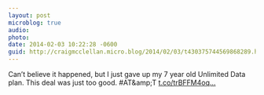 ```yaml
---
layout: post
microblog: true
audio: 
photo: 
date: 2014-02-03 10:22:28 -0600
guid: http://craigmcclellan.micro.blog/2014/02/03/t430375744569868289.html
---
```

Can’t believe it happened, but I just gave up my 7 year old Unlimited Data plan. This deal was just too good. #AT&amp;amp;T [t.co/trBFFM4oq...](http://t.co/trBFFM4oqI)
